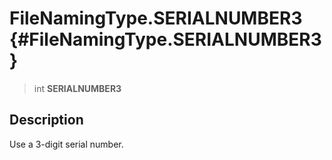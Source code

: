 FileNamingType.SERIALNUMBER3 {#FileNamingType.SERIALNUMBER3}
============================

> int **SERIALNUMBER3**

Description
-----------

Use a 3-digit serial number.
